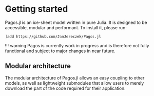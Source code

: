 # Getting started

Pagos.jl is an ice-sheet model written in pure Julia. It is designed to be accessible,
modular and performant. To install it, please run:

```
]add https://github.com/JanJereczek/Pagos.jl
```

!!! warning 
Pagos is currently work in progress and is therefore not fully functional and subject to
major changes in near future.

## Modular architecture

The modular architecture of Pagos.jl allows an easy coupling to other models, as well as
lightweight submodules that allow users to merely download the part of the code required
for their application.